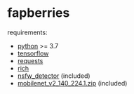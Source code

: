 # fapberries

requirements:
- [python](https://www.python.org/downloads) >= 3.7
- [tensorflow](https://www.tensorflow.org/install/pip)
- [requests](https://pypi.org/project/requests)
- [rich](https://pypi.org/project/rich)
- [nsfw_detector](https://github.com/GantMan/nsfw_model/tree/master/nsfw_detector) (included)
- [mobilenet_v2_140_224.1.zip](https://github.com/GantMan/nsfw_model/releases/download/1.2.0/mobilenet_v2_140_224.1.zip) (included)
